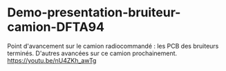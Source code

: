 # Demo-presentation-bruiteur-camion-DFTA94
Point d'avancement sur le camion radiocommandé : les PCB des bruiteurs terminés. D'autres avancées sur ce camion prochainement. https://youtu.be/nU4ZKh_awTg

